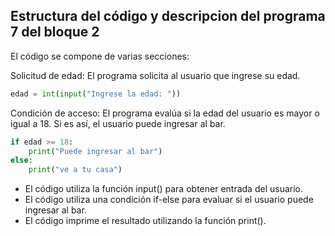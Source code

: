 ## Estructura del código y descripcion del programa 7 del bloque 2

El código se compone de varias secciones:

 Solicitud de edad: El programa solicita al usuario que ingrese su edad.
```python
edad = int(input("Ingrese la edad: "))
```

Condición de acceso: El programa evalúa si la edad del usuario es mayor o igual a 18. Si es así, el usuario puede ingresar al bar.
```python 
if edad >= 18:
    print("Puede ingresar al bar")
else:
    print("ve a tu casa")
```


- El código utiliza la función input() para obtener entrada del usuario.
- El código utiliza una condición if-else para evaluar si el usuario puede ingresar al bar.
- El código imprime el resultado utilizando la función print().


